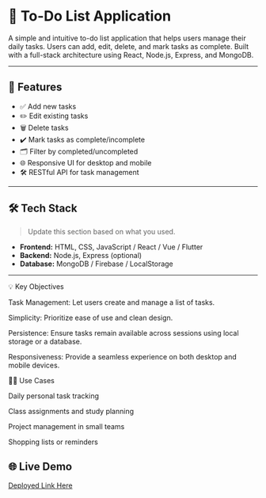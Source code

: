 # 📝 To-Do List Application

A simple and intuitive to-do list application that helps users manage their daily tasks. Users can add, edit, delete, and mark tasks as complete. Built with a full-stack architecture using React, Node.js, Express, and MongoDB.

---

## 🚀 Features

- ✅ Add new tasks
- ✏️ Edit existing tasks
- 🗑️ Delete tasks
- ✔️ Mark tasks as complete/incomplete
- 🗂️ Filter by completed/uncompleted
- 🌐 Responsive UI for desktop and mobile
- 🛠️ RESTful API for task management

---

## 🛠 Tech Stack

> Update this section based on what you used.

- **Frontend:** HTML, CSS, JavaScript / React / Vue / Flutter
- **Backend:** Node.js, Express (optional)
- **Database:** MongoDB / Firebase / LocalStorage

---

💡 Key Objectives

Task Management: Let users create and manage a list of tasks.

Simplicity: Prioritize ease of use and clean design.

Persistence: Ensure tasks remain available across sessions using local storage or a database.

Responsiveness: Provide a seamless experience on both desktop and mobile devices.

🧑‍💻 Use Cases

Daily personal task tracking

Class assignments and study planning

Project management in small teams

Shopping lists or reminders

## 🌐 Live Demo
[Deployed Link Here](to-do-listapplication-2006.netlify.app)



